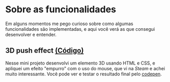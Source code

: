 # Sobre as funcionalidades
Em alguns momentos me pego curioso sobre como algumas funcionalidades são implementadas, e aqui você verá
as que consegui desenvolver e entender.

## 3D push effect [(Código)](/functionalities/3d-push-effect/)
Nesse mini projeto desenvolvi um elemento 3D usando HTML e CSS, e apliquei um efeito "empurro" com o uso do mouse, que vi na _Steam_ e achei muito interessante.
Você pode ver e testar o resultado final pelo [codepen](https://codepen.io/nadno/pen/eYEGVvX).